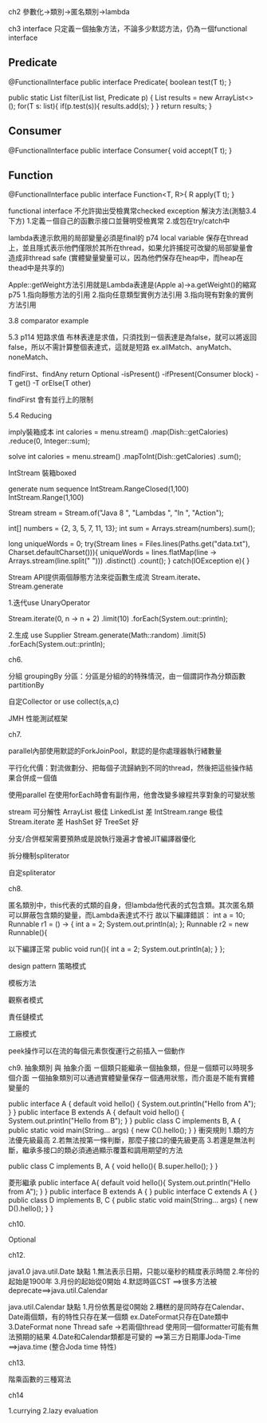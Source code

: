 
ch2
參數化->類別->匿名類別->lambda

ch3
interface 只定義ㄧ個抽象方法，不論多少默認方法，仍為ㄧ個functional interface

Predicate
-----
@FunctionalInterface
public interface Predicate<T>{
	boolean test(T t);
}


public static <T> List<T> filter(List<T> list, Predicate<T> p) {
List<T> results = new ArrayList<>();
	for(T s: list){
		if(p.test(s)){
			results.add(s);
		}
	}
	return results;
}


Consumer
-----
@FunctionalInterface
public interface Consumer<T>{
	void accept(T t);
}

Function
---
@FunctionalInterface
public interface Function<T, R>{
	R apply(T t);
}


functional interface 不允許拋出受檢異常checked exception
解決方法(測驗3.4下方)
1.定義ㄧ個自己的函數示接口並聲明受檢異常
2.或包在try/catch中

lambda表達示飲用的局部變量必須是final的 p74
local variable 保存在thread上，並且隱式表示他們僅限於其所在thread，如果允許捕捉可改變的局部變量會造成非thread safe
(實體變量變量可以，因為他們保存在heap中，而heap在thead中是共享的)

Apple::getWeight方法引用就是Lambda表達是(Apple a)->a.getWeight()的縮寫
p75
1.指向靜態方法的引用
2.指向任意類型實例方法引用
3.指向現有對象的實例方法引用


3.8 comparator example

5.3 p114
短路求值
布林表達是求值，只須找到ㄧ個表達是為false，就可以將返回false，所以不需計算整個表達式，這就是短路
ex.allMatch、anyMatch、noneMatch、

findFirst、findAny return Optional<T>
-isPresent() 
-ifPresent(Consumer<T> block)
-T get()
-T orElse(T other)

findFirst 會有並行上的限制

5.4 Reducing

imply裝箱成本
int calories = menu.stream()
	.map(Dish::getCalories)
	.reduce(0, Integer::sum);

solve
int calories = menu.stream()
	.mapToInt(Dish::getCalories)
	.sum();

IntStream 裝箱boxed

generate num sequence
IntStream.RangeClosed(1,100)
IntStream.Range(1,100)

Stream<String> stream = Stream.of("Java 8 ", "Lambdas ", "In ", "Action");

int[] numbers = {2, 3, 5, 7, 11, 13};
int sum = Arrays.stream(numbers).sum();

long uniqueWords = 0;
try(Stream<String> lines =
	Files.lines(Paths.get("data.txt"), Charset.defaultCharset())){
	uniqueWords = lines.flatMap(line -> Arrays.stream(line.split(" ")))
	.distinct()
	.count();
}
catch(IOException e){
}


Stream API提供兩個靜態方法來從函數生成流 Stream.iterate、Stream.generate

1.迭代use UnaryOperator<t>

Stream.iterate(0, n -> n + 2)
	.limit(10)
	.forEach(System.out::println);

2.生成 use Supplier<t>
Stream.generate(Math::random)
	.limit(5)
	.forEach(System.out::println);

ch6.

分組
groupingBy
分區：分區是分組的的特殊情況，由ㄧ個謂詞作為分類函數
partitionBy

自定Collector  or use collect(s,a,c)

JMH 性能測試框架


ch7.

parallel內部使用默認的ForkJoinPool，默認的是你處理器執行緒數量

平行化代價：對流做劃分、把每個子流歸納到不同的thread，然後把這些操作結果合併成ㄧ個值

使用parallel 在使用forEach時會有副作用，他會改變多線程共享對象的可變狀態

stream 可分解性
ArrayList 极佳
LinkedList 差
IntStream.range 极佳
Stream.iterate 差
HashSet 好
TreeSet 好

分支/合併框架需要預熱或是說執行幾遍才會被JIT編譯器優化

拆分機制spliterator

自定spliterator


ch8.

匿名類別中，this代表的式類的自身，但lambda他代表的式包含類。其次匿名類可以屏蔽包含類的變量，而Lambda表達式不行
故以下編譯錯誤：
int a = 10;
Runnable r1 = () -> {
	int a = 2;
	System.out.println(a);
};
Runnable r2 = new Runnable(){


以下編譯正常
public void run(){
	int a = 2;
	System.out.println(a);
	}
};


design pattern
策略模式

模板方法

觀察者模式

責任鏈模式

工廠模式

peek操作可以在流的每個元素恢復運行之前插入ㄧ個動作


ch9.
抽象類別 與 抽象介面
ㄧ個類只能繼承ㄧ個抽象類，但是ㄧ個類可以時現多個介面
ㄧ個抽象類別可以通過實體變量保存ㄧ個通用狀態，而介面是不能有實體變量的


public interface A {
	default void hello() {
		System.out.println("Hello from A");
	}
}
public interface B extends A {
	default void hello() {
		System.out.println("Hello from B");
	}
}
public class C implements B, A {
	public static void main(String... args) {
		new C().hello();
	}
}
衝突規則
1.類的方法優先級最高
2.若無法按第一條判斷，那麼子接口的優先級更高
3.若還是無法判斷，繼承多接口的類必須通過顯示覆蓋和調用期望的方法

public class C implements B, A {
	void hello(){
		B.super.hello();
	}
}

菱形繼承
public interface A{
	default void hello(){
		System.out.println("Hello from A");
	}
}
public interface B extends A { }
public interface C extends A { }
public class D implements B, C {
	public static void main(String... args) {
		new D().hello();
	}
}

ch10.

Optional


ch12.

java1.0 java.util.Date 缺點
1.無法表示日期，只能以毫秒的精度表示時間
2.年份的起始是1900年
3.月份的起始從0開始
4.默認時區CST
==>很多方法被deprecate==>java.util.Calendar

java.util.Calendar 缺點
1.月份依舊是從0開始
2.糟糕的是同時存在Calendar、Date兩個類，有的特性只存在某一個類 ex.DateFormat只存在Date類中
3.DateFormat none Thread safe ->若兩個thread 使用同一個formatter可能有無法預期的結果
4.Date和Calendar類都是可變的
==>第三方日期庫Joda-Time
==>java.time (整合Joda time 特性)

ch13.

階乘函數的三種寫法

ch14

1.currying
2.lazy evaluation



